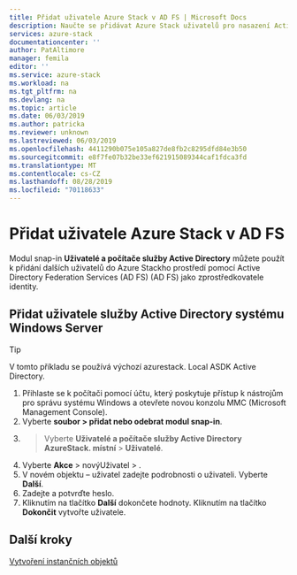 ```yaml
---
title: Přidat uživatele Azure Stack v AD FS | Microsoft Docs
description: Naučte se přidávat Azure Stack uživatelů pro nasazení Active Directory Federation Services (AD FS) (AD FS).
services: azure-stack
documentationcenter: ''
author: PatAltimore
manager: femila
editor: ''
ms.service: azure-stack
ms.workload: na
ms.tgt_pltfrm: na
ms.devlang: na
ms.topic: article
ms.date: 06/03/2019
ms.author: patricka
ms.reviewer: unknown
ms.lastreviewed: 06/03/2019
ms.openlocfilehash: 4411290b075e105a827de8fb2c8295dfd84e3b50
ms.sourcegitcommit: e8f7fe07b32be33ef621915089344caf1fdca3fd
ms.translationtype: MT
ms.contentlocale: cs-CZ
ms.lasthandoff: 08/28/2019
ms.locfileid: "70118633"
---
```

# <a name="add-azure-stack-users-in-ad-fs"></a>Přidat uživatele Azure Stack v AD FS
Modul snap-in **Uživatelé a počítače služby Active Directory** můžete použít k přidání dalších uživatelů do Azure Stackho prostředí pomocí Active Directory Federation Services (AD FS) (AD FS) jako zprostředkovatele identity.

## <a name="add-windows-server-active-directory-users"></a>Přidat uživatele služby Active Directory systému Windows Server
> [!TIP]
> V tomto příkladu se používá výchozí azurestack. Local ASDK Active Directory. 

1. Přihlaste se k počítači pomocí účtu, který poskytuje přístup k nástrojům pro správu systému Windows a otevřete novou konzolu MMC (Microsoft Management Console).
2. Vyberte **soubor > přidat nebo odebrat modul snap-in**.
3.  > Vyberte **Uživatelé a počítače služby Active Directory** **AzureStack. místní** > **Uživatelé**.
4. Vyberte **Akce** > novýUživatel > .
5. V novém objektu – uživatel zadejte podrobnosti o uživateli. Vyberte **Další**.
6. Zadejte a potvrďte heslo.
7. Kliknutím na tlačítko **Další** dokončete hodnoty. Kliknutím na tlačítko **Dokončit** vytvořte uživatele.


## <a name="next-steps"></a>Další kroky
[Vytvoření instančních objektů](azure-stack-create-service-principals.md)